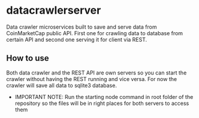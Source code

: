 # datacrawlerserver
Data crawler microservices built to save and serve data from CoinMarketCap public API.
First one for crawling data to database from certain API and second one serving it for client via REST.

## How to use
Both data crawler and the REST API are own servers so you can start the crawler without having the REST running and vice versa.
For now the crawler will save all data to sqlite3 database. 
- IMPORTANT NOTE: Run the starting node command in root folder of the repository so the files will be in right places for both servers to access them 
